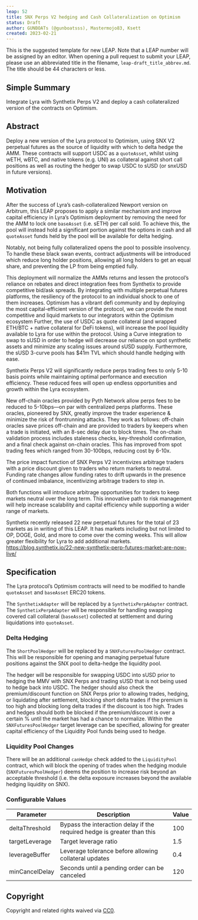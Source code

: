 ```yaml
---
leap: 52
title: SNX Perps V2 hedging and Cash Collateralization on Optimism
status: Draft
author: GUNBOATs (@gunboatsss), Mastermojo83, Ksett
created: 2023-02-21
---
```


<!--You can leave these HTML comments in your merged LEAP and delete the visible duplicate text guides, they will not appear and may be helpful to refer to if you edit it again. This is the suggested template for new LEAPs. Note that a LEAP number will be assigned by an editor. When opening a pull request to submit your LEAP, please use an abbreviated title in the filename, `leap-draft_title_abbrev.md`. The title should be 44 characters or less.-->

This is the suggested template for new LEAP. Note that a LEAP number will be assigned by an editor. When opening a pull request to submit your LEAP, please use an abbreviated title in the filename, `leap-draft_title_abbrev.md`. The title should be 44 characters or less.

## Simple Summary
<!--"If you can't explain it simply, you don't understand it well enough." Simply describe the outcome the proposed changes intends to achieve. This should be non-technical and accessible to a casual community member.-->
Integrate Lyra with Synthetix Perps V2 and deploy a cash collateralized version of the contracts on Optimism.

## Abstract
<!--A short (~200 word) description of the proposed change, the abstract should clearly describe the proposed change. This is what *will* be done if the LEAP is implemented, not *why* it should be done or *how* it will be done. If the LEAP proposes deploying a new contract, write, "we propose to deploy a new contract that will do x".-->
Deploy a new version of the Lyra protocol to Optimism, using SNX V2 perpetual futures as the source of liquidity with which to delta hedge the AMM. These contracts will support USDC as a `quoteAsset`, whilst using wETH, wBTC, and native tokens (e.g. UNI) as collateral against short call positions as well as routing the hedger to swap USDC to sUSD (or snxUSD in future versions).

## Motivation
<!--This is the problem statement. This is the *why* of the LEAP. It should clearly explain *why* the current state of the protocol is inadequate.  It is critical that you explain *why* the change is needed, if the LEAP proposes changing how something is calculated, you must address *why* the current calculation is innaccurate or wrong. This is not the place to describe how the LEAP will address the issue!-->
After the success of Lyra’s cash-collateralized Newport version on Arbitrum, this LEAP proposes to apply a similar mechanism and improve capital efficiency in Lyra’s Optimism deployment by removing the need for the AMM to lock one `baseAsset` (i.e. sETH) per call sold. To achieve this, the pool will instead hold a significant portion against the options in cash and all `quoteAsset` funds held by the pool will be available for delta hedging. 

Notably, not being fully collateralized opens the pool to possible insolvency. To handle these black swan events, contract adjustments will be introduced which reduce long holder positions, allowing all long holders to get an equal share, and preventing the LP from being emptied fully.

This deployment will normalize the AMMs returns and lessen the protocol’s reliance on rebates and direct integration fees from Synthetix to provide competitive bid/ask spreads. By integrating with multiple perpetual futures platforms, the resiliency of the protocol to an individual shock to one of them increases. Optimism has a vibrant defi community and by deploying the most capital-efficient version of the protocol, we can provide the most competitive and liquid markets to our integrators within the Optimism ecosystem
Further, the use of USDC as quote collateral (and wrapped ETH/BTC + native collateral for DeFi tokens), will increase the pool liquidity available to Lyra for use within the protocol. Using a Curve integration to swap to sUSD in order to hedge will decrease our reliance on spot synthetic assets and minimize any scaling issues around sUSD supply. Furthermore, the sUSD 3-curve pools has $41m TVL which should handle hedging with ease.

Synthetix Perps V2 will significantly reduce perps trading fees to only 5-10 basis points while maintaining optimal performance and execution efficiency. These reduced fees will open up endless opportunities and growth within the Lyra ecosystem.

New off-chain oracles provided by Pyth Network allow perps fees to be reduced to 5-10bps—on par with centralized perps platforms. These oracles, pioneered by SNX, greatly improve the trader experience & minimize the risk of frontrunning attacks. They work as follows: off-chain oracles save prices off-chain and are provided to traders by keepers when a trade is initiated, with an 8-sec delay due to block times. The on-chain validation process includes staleness checks, key-threshold confirmation, and a final check against on-chain oracles. This has improved from spot trading fees which ranged from 30-100bps, reducing cost by 6-10x.

The price impact function of SNX Perps V2 incentivizes arbitrage traders with a price discount given to traders who return markets to neutral. Funding rate changes allow funding rates to drift upwards in the presence of continued imbalance, incentivizing arbitrage traders to step in.

Both functions will introduce arbitrage opportunities for traders to keep markets neutral over the long term. This innovative path to risk management will help increase scalability and capital efficiency while supporting a wider range of markets.

Synthetix recently released 22 new perpetual futures for the total of 23 markets as in writing of this LEAP. It has markets including but not limited to OP, DOGE, Gold, and more to come over the coming weeks. This will allow greater flexibility for Lyra to add additional markets. 
https://blog.synthetix.io/22-new-synthetix-perp-futures-market-are-now-live/ 


## Specification
<!--The specification should describe the syntax and semantics of any new feature, there are five sections
1. Overview
2. Rationale
3. Technical Specification
4. Test Cases
5. Configurable Values
-->
The Lyra protocol’s Optimism contracts will need to be modified to handle `quoteAsset` and `baseAsset` ERC20 tokens.

The `SynthetixAdapter` will be replaced by a `SynthetixPerpAdapter` contract. The  `SynthetixPerpAdapter` will be responsible for handling swapping covered call collateral (`baseAsset`) collected at settlement and during liquidations into `quoteAsset`.

### Delta Hedging
The `ShortPoolHedger` will be replaced by a `SNXFuturesPoolHedger` contract. This will be responsible for opening and managing perpetual future positions against the SNX pool to delta-hedge the liquidity pool.

The hedger will be responsible for swapping USDC into sUSD prior to hedging the MMV with SNX Perps and trading sUSD that is not being used to hedge back into USDC.
The hedger should also check the premium/discount function on SNX Perps prior to allowing trades, hedging, or liquidating after settlement, blocking short delta trades if the premium is too high and blocking long delta trades if the discount is too high. Trades and hedges should both be blocked if the premium/discount is over a certain % until the market has had a chance to normalize.
Within the `SNXFuturesPoolHedger` target leverage can be specified, allowing for greater capital efficiency of the Liquidity Pool funds being used to hedge.

### Liquidity Pool Changes

There will be an additional `canHedge` check added to the `LiquidityPool` contract, which will block the opening of trades when the hedging module (`SNXFuturesPoolHedger`) deems the position to increase risk beyond an acceptable threshold (i.e. the delta exposure increases beyond the available hedging liquidity on SNX).

### Configurable Values
<!--Please list all values configurable under this implementation.-->
| Parameter      | Description                                                             | Value |
|----------------|-------------------------------------------------------------------------|-------|
| deltaThreshold | Bypass the interaction delay if the required hedge is greater than this | 100   |
| targetLeverage | Target leverage ratio                                                   | 1.5   |
| leverageBuffer | Leverage tolerance before allowing collateral updates                   | 0.4   |
| minCancelDelay | Seconds until a pending order can be canceled                           | 120   |

## Copyright
Copyright and related rights waived via [CC0](https://creativecommons.org/publicdomain/zero/1.0/).
